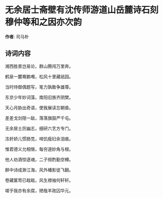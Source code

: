 # 无余居士斋壁有沈传师游道山岳麓诗石刻穆仲等和之因亦次韵

**作者**: 司马朴

## 诗词内容

湘西胜景岂易论，群山腾闯万里奔。

鹤泉一麓骞鹏噣，松风十里藏祇园。

当时侍御偶题写，笔力孰敢争雄尊。

东京少年妙词藻，南阳旧族齐阴樊。

天心月胁出奇语，使我展读忘朝昏。

差差戈剑隠一敌，落落旗鼓严千屯。

无余居士厉幽志，细研六艺方专门。

冻骭娇儿惯肠苋，啼饥瘦妇余泪痕。

惟君德义允相惬，每穷道妙角与根。

他人劝酒惊逐魂，二子频酌勤空樽。

醉中诗成渺江海，风外幡影徒飞翻。

卷藏箧笥已戢戢，风生襟袖何轩轩。

嗟乎我亦有余腐，陋哉羊政囚华元。

